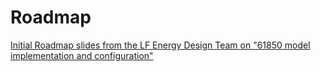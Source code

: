 # Roadmap

[Initial Roadmap slides from the LF Energy Design Team on "61850 model implementation and configuration"](/roadmap-docs/CoMPAS%20Initial%20Roadmap%20-%20final%20version.pptx)

